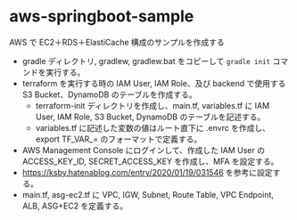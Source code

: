 # aws-springboot-sample
AWS で EC2＋RDS＋ElastiCache 構成のサンプルを作成する

* gradle ディレクトリ, gradlew, gradlew.bat をコピーして `gradle init` コマンドを実行する。 
* terraform を実行する時の IAM User, IAM Role、及び backend で使用する S3 Bucket、DynamoDB のテーブルを作成する。
  * terraform-init ディレクトリを作成し、main.tf, variables.tf に IAM User, IAM Role, S3 Bucket, DynamoDB のテーブルを記述する。
  * variables.tf に記述した変数の値はルート直下に .envrc を作成し、export TF_VAR_<variable>=<value> のフォーマットで定義する。
* AWS Management Console にログインして、作成した IAM User の ACCESS_KEY_ID, SECRET_ACCESS_KEY を作成し、MFA を設定する。
* https://ksby.hatenablog.com/entry/2020/01/19/031546 を参考に設定する。
* main.tf, asg-ec2.tf に VPC, IGW, Subnet, Route Table, VPC Endpoint, ALB, ASG+EC2 を定義する。
